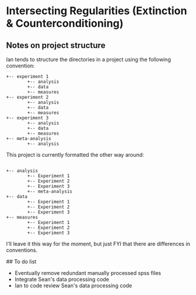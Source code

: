 # Intersecting Regularities (Extinction & Counterconditioning)




## Notes on project structure

Ian tends to structure the directories in a project using the following convention:

```
+-- experiment 1
		+-- analysis
		+-- data
		+-- measures
+-- experiment 2
		+-- analysis
		+-- data
		+-- measures
+-- experiment 3
		+-- analysis
		+-- data
		+-- measures
+-- meta-analysis
		+-- analysis
```

This project is currently formatted the other way around:

```

+-- analysis
		+-- Experiment 1
		+-- Experiment 2
		+-- Experiment 3
		+-- meta-analysis
+-- data
		+-- Experiment 1
		+-- Experiment 2
		+-- Experiment 3
+-- measures
		+-- Experiment 1
		+-- Experiment 2
		+-- Experiment 3
```

I'll leave it this way for the moment, but just FYI that there are differences in conventions.



## To do list

- Eventually remove redundant manually processed spss files
- Integrate Sean's data processing code
- Ian to code review Sean's data processing code
